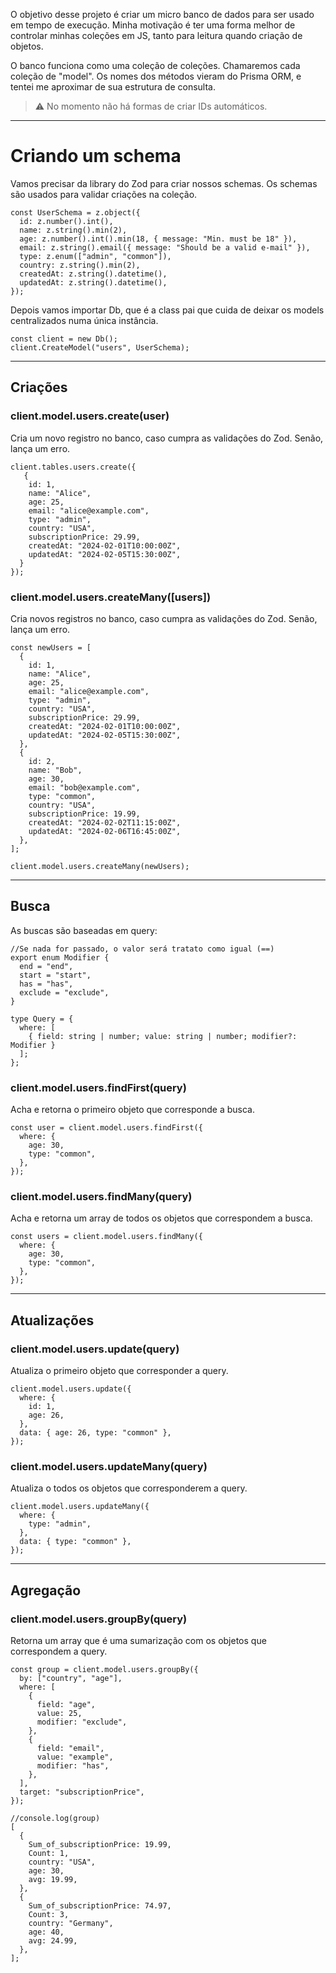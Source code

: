 O objetivo desse projeto é criar um micro banco de dados para ser usado em tempo de execução.
Minha motivação é ter uma forma melhor de controlar minhas coleções em JS, tanto para leitura quando criação de objetos.

O banco funciona como uma coleção de coleções. Chamaremos cada coleção de "model". Os nomes dos métodos vieram do Prisma ORM, e tentei me aproximar de sua estrutura de consulta.


> ⚠️ No momento não há formas de criar IDs automáticos.


---

# Criando um schema

Vamos precisar da library do Zod para criar nossos schemas. Os schemas são usados para validar criações na coleção.

```tsx
const UserSchema = z.object({
  id: z.number().int(),
  name: z.string().min(2),
  age: z.number().int().min(18, { message: "Min. must be 18" }),
  email: z.string().email({ message: "Should be a valid e-mail" }),
  type: z.enum(["admin", "common"]),
  country: z.string().min(2),
  createdAt: z.string().datetime(),
  updatedAt: z.string().datetime(),
});

```

Depois vamos importar Db, que é a class pai que cuida de deixar os models centralizados numa única instância.

```tsx
const client = new Db();
client.CreateModel("users", UserSchema);

```

---

## Criações

### client.model.users.create(user)

Cria um novo registro no banco, caso cumpra as validações do Zod. Senão, lança um erro.

```tsx
client.tables.users.create({
   {
    id: 1,
    name: "Alice",
    age: 25,
    email: "alice@example.com",
    type: "admin",
    country: "USA",
    subscriptionPrice: 29.99,
    createdAt: "2024-02-01T10:00:00Z",
    updatedAt: "2024-02-05T15:30:00Z",
  }
});

```

### client.model.users.createMany([users])

Cria novos registros no banco, caso cumpra as validações do Zod. Senão, lança um erro.

```tsx
const newUsers = [
  {
    id: 1,
    name: "Alice",
    age: 25,
    email: "alice@example.com",
    type: "admin",
    country: "USA",
    subscriptionPrice: 29.99,
    createdAt: "2024-02-01T10:00:00Z",
    updatedAt: "2024-02-05T15:30:00Z",
  },
  {
    id: 2,
    name: "Bob",
    age: 30,
    email: "bob@example.com",
    type: "common",
    country: "USA",
    subscriptionPrice: 19.99,
    createdAt: "2024-02-02T11:15:00Z",
    updatedAt: "2024-02-06T16:45:00Z",
  },
];

client.model.users.createMany(newUsers);

```

---

## Busca

As buscas são baseadas em query:

```tsx
//Se nada for passado, o valor será tratato como igual (==)
export enum Modifier {
  end = "end",
  start = "start",
  has = "has",
  exclude = "exclude",
}

type Query = {
  where: [
    { field: string | number; value: string | number; modifier?: Modifier }
  ];
};

```

### client.model.users.findFirst(query)

Acha e retorna o primeiro objeto que corresponde a busca.

```tsx
const user = client.model.users.findFirst({
  where: {
    age: 30,
    type: "common",
  },
});

```

### client.model.users.findMany(query)

Acha e retorna um array de todos os objetos que correspondem a busca.

```tsx
const users = client.model.users.findMany({
  where: {
    age: 30,
    type: "common",
  },
});

```

---

## Atualizações

### client.model.users.update(query)

Atualiza o primeiro objeto que corresponder a query.

```tsx
client.model.users.update({
  where: {
    id: 1,
    age: 26,
  },
  data: { age: 26, type: "common" },
});

```

### client.model.users.updateMany(query)

Atualiza o todos os objetos que corresponderem a query.

```tsx
client.model.users.updateMany({
  where: {
    type: "admin",
  },
  data: { type: "common" },
});

```

---

## Agregação

### client.model.users.groupBy(query)

Retorna um array que é uma sumarização com os objetos que correspondem a query.

```tsx
const group = client.model.users.groupBy({
  by: ["country", "age"],
  where: [
    {
      field: "age",
      value: 25,
      modifier: "exclude",
    },
    {
      field: "email",
      value: "example",
      modifier: "has",
    },
  ],
  target: "subscriptionPrice",
});

//console.log(group)
[
  {
    Sum_of_subscriptionPrice: 19.99,
    Count: 1,
    country: "USA",
    age: 30,
    avg: 19.99,
  },
  {
    Sum_of_subscriptionPrice: 74.97,
    Count: 3,
    country: "Germany",
    age: 40,
    avg: 24.99,
  },
];

```
